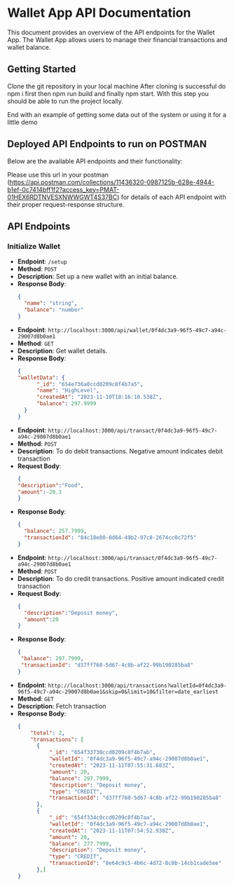 # Wallet App API Documentation

This document provides an overview of the API endpoints for the Wallet App. The Wallet App allows users to manage their financial transactions and wallet balance.

## Getting Started

Clone the git repository in your local machine
After cloning is successful do npm i first then npm run build and finally npm start.
With this step you should be able to run the project locally.


End with an example of getting some data out of the system or using it for a little demo

## Deployed API Endpoints to run on POSTMAN

Below are the available API endpoints and their functionality:

Please use this url in your postman (https://api.postman.com/collections/11436320-0987125b-628e-4944-b1ef-0c7414bff1f2?access_key=PMAT-01HEX6RDTNVESXNWWGWT4S37BC) for details of each API endpoint with their proper request-response structure.

## API Endpoints

### Initialize Wallet

- **Endpoint**: `/setup`
- **Method**: `POST`
- **Description**: Set up a new wallet with an initial balance.
- **Response Body**:
  ```json
  {
    "name": "string",
    "balance": "number"
  }

- **Endpoint**: `http://localhost:3000/api/wallet/0f4dc3a9-96f5-49c7-a94c-29007d8b0ae1`
- **Method**: `GET`
- **Description**: Get wallet details.
- **Response Body**:
  ```json
  {
  "walletData": {
        "_id": "654e736a0ccd0209c8f4b7a5",
        "name": "HighLevel",
        "createdAt": "2023-11-10T18:16:10.538Z",
        "balance": 297.9999
    }
  }

- **Endpoint**: `http://localhost:3000/api/transact/0f4dc3a9-96f5-49c7-a94c-29007d8b0ae1`
- **Method**: `POST`
- **Description**: To do debit transactions. Negative amount indicates debit transaction
- **Request Body**:
  ```json
  {
  "description":"Food",
  "amount":-20.1
  }
- **Response Body**:
  ```json
  {
    "balance": 257.7999,
    "transactionId": "84c18e80-0d64-49b2-97c8-2674cc0c72f5"
  }

- **Endpoint**: `http://localhost:3000/api/transact/0f4dc3a9-96f5-49c7-a94c-29007d8b0ae1`
- **Method**: `POST`
- **Description**: To do credit transactions. Positive amount indicated credit transaction
- **Request Body**:
  ```json
  {
    "description":"Deposit money",
    "amount":20
  }
- **Response Body**:
  ```json
  {
   "balance": 297.7999,
   "transactionId": "d37ff760-5d67-4c8b-af22-99b190285ba8"
  }

- **Endpoint**: `http://localhost:3000/api/transactions?walletId=0f4dc3a9-96f5-49c7-a94c-29007d8b0ae1&skip=0&limit=10&filter=date_earliest`
- **Method**: `GET`
- **Description**: Fetch transaction
- **Response Body**:
  ```json
  {
      "total": 2,
      "transactions": [
        {
            "_id": "654f33730ccd0209c8f4b7ab",
            "walletId": "0f4dc3a9-96f5-49c7-a94c-29007d8b0ae1",
            "createdAt": "2023-11-11T07:55:31.683Z",
            "amount": 20,
            "balance": 297.7999,
            "description": "Deposit money",
            "type": "CREDIT",
            "transactionId": "d37ff760-5d67-4c8b-af22-99b190285ba8"
        },
        {
            "_id": "654f334c0ccd0209c8f4b7aa",
            "walletId": "0f4dc3a9-96f5-49c7-a94c-29007d8b0ae1",
            "createdAt": "2023-11-11T07:54:52.938Z",
            "amount": 20,
            "balance": 277.7999,
            "description": "Deposit money",
            "type": "CREDIT",
            "transactionId": "8e64c9c5-4b6c-4d72-8c8b-14cb1cade5ee"
        },]
  }
